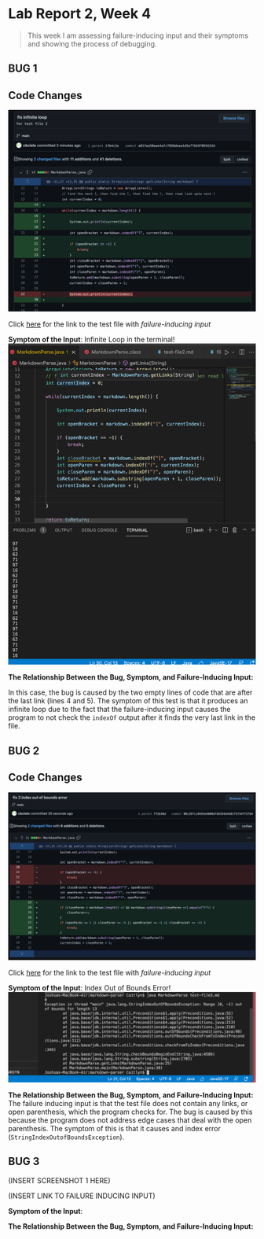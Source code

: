 # Lab Report 2, Week 4

> This week I am assessing failure-inducing input and their symptoms and showing the process of debugging.

## BUG 1

## Code Changes 
![Image](codechange1.png)

Click [here](https://github.com/cbcielo/markdown-parser/blob/main/test-file2.md) for the link to the test file with *failure-inducing input*

**Symptom of the Input**: Infinite Loop in the terminal!
![Image](symptom1.png)

**The Relationship Between the Bug, Symptom, and Failure-Inducing Input:**

In this case, the bug is caused by the two empty lines of code that are after the last link (lines 4 and 5). The symptom of this test is that it produces an infinite loop due to the fact that the failure-inducing input causes the program to not check the `indexOf` output after it finds the very last link in the file.

## BUG 2

## Code Changes 

![Image](codechange2.png)

Click [here](https://github.com/cbcielo/markdown-parser/blob/main/test-file3.md) for the link to the test file with *failure-inducing input*

**Symptom of the Input**:
Index Out of Bounds Error!
![Image](symptom2.png)

**The Relationship Between the Bug, Symptom, and Failure-Inducing Input:**
The failure inducing input is that the test file does not contain any links, or open parenthesis, which the program checks for. The bug is caused by this because the program does not address edge cases that deal with the open parenthesis. The symptom of this is that it causes and index error (`StringIndexOutofBoundsException`).

## BUG 3

(INSERT SCREENSHOT 1 HERE)

(INSERT LINK TO FAILURE INDUCING INPUT)

**Symptom of the Input**:

**The Relationship Between the Bug, Symptom, and Failure-Inducing Input:**



